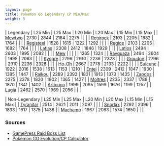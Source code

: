 ```yaml
---
layout: page
title: Pokemon Go Legendary CP Min/Max
weight: 5
---
```


| Legendary  |  L25 Min  |  L25 Max  |  L20 Min  |  L20 Max  |  L15 Min  |  L15 Max  |
| [Mewtwo](https://db.pokemongohub.net/pokemon/150)  | 2730 | 2844 | 2184 | 2275 | | |
| [Regirock](https://db.pokemongohub.net/pokemon/380)  | 2103 | 2205 | 1682 | 1764 | | |
| [Registeel](https://db.pokemongohub.net/pokemon/379)  | 1528 | 1615 | 1222 | 1292 | | |
| [Regice](https://db.pokemongohub.net/pokemon/378)  | 2103 | 2205 | 1682 | 1764 | | |
| [Latias](https://db.pokemongohub.net/pokemon/380)  | 2308 | 2412 | 1846 | 1929 | | |
| [Latios](https://db.pokemongohub.net/pokemon/381)  | 2494 | 2603 | 1995 | 2082 | | |
| [Mew](https://db.pokemongohub.net/pokemon/151)  |  |  |  |  | 1265 | 1324 |
| [Rayquaza](https://db.pokemongohub.net/pokemon/384)  | 2494 | 2604 | 1995 | 2083 | | |
| [Kyogre](https://db.pokemongohub.net/pokemon/382)  | 2796 | 2910 | 2236 | 2328 | | |
| [Groudon](https://db.pokemongohub.net/pokemon/383)  | 2796 | 2910 | 2236 | 2328 | | |
| [Ho-Oh](https://db.pokemongohub.net/pokemon/250)  | 2667 | 2778 | 2133 | 2222 | | |
| [Suicune](https://db.pokemongohub.net/pokemon/245)  | 1922 | 2016 | 1538 | 1613 | 1153 | 1210 |
| [Entei](https://db.pokemongohub.net/pokemon/244)  | 2309 | 2412 | 1847 | 1930 | 1385 | 1447 |
| [Raikou](https://db.pokemongohub.net/pokemon/243)  | 2289 | 2392 | 1831 | 1913 | 1373 | 1435 |
| [Zapdos](https://db.pokemongohub.net/pokemon/145)  | 2275 | 2378 | 1820 | 1902 | 1365 | 1427 |
| [Moltres](https://db.pokemongohub.net/pokemon/146)  | 2235 | 2337 | 1788 | 1870 | 1341 | 1402 |
| [Articuno](https://db.pokemongohub.net/pokemon/144)  | 1999 | 2095 | 1599 | 1676 | 1199 | 1257 |
| [Lugia](https://db.pokemongohub.net/pokemon/249)  | 2462 | 2570 | 1969 | 2056 | | |

| Non-Legendary  |  L25 Min  |  L25 Max  |  L20 Min  |  L20 Max  |  L15 Min  |  L15 Max  |
| [Tyranitar](https://db.pokemongohub.net/pokemon/248)  | 2514 | 2621 | 2011 | 2097 | | |
| [Snorlax](https://db.pokemongohub.net/pokemon/248)  | 2292 | 2396 | 1833 | 1917 | 1375 | 1438 |
| [Machamp](https://db.pokemongohub.net/pokemon/68)  | 1967 | 2063 | 1574 | 1650 | | |

### Sources
- [GamePress Raid Boss List](https://pokemongo.gamepress.gg/raid-boss-list)
- [Pokemon GO Evolution/CP Calculator](https://pokemongo.gamepress.gg/cpcalc#/)
